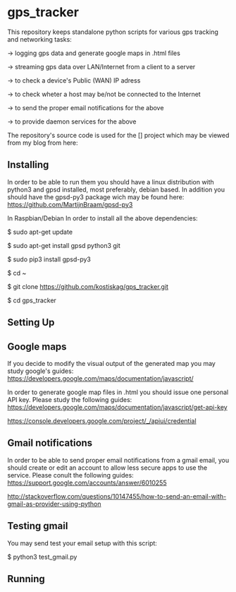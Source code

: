 # gps_tracker
This repository keeps standalone python scripts for various gps tracking and networking tasks: 

-> logging gps data and generate google maps in .html files

-> streaming gps data over LAN/Internet from a client to a server

-> to check a device's Public (WAN) IP adress

-> to check wheter a host may be/not be connected to the Internet

-> to send the proper email notifications for the above

-> to provide daemon services for the above


The repository's source code is used for the [] project which may be viewed from my blog from here:


Installing
----------

In order to be able to run them you should have a linux distribution with python3 and gpsd installed, most preferably, debian based. In addition you should have the gpsd-py3 package wich may be found here:
https://github.com/MartijnBraam/gpsd-py3

In Raspbian/Debian In order to install all the above dependencies:

  $ sudo apt-get update
  
  $ sudo apt-get install gpsd python3 git
  
  $ sudo pip3 install gpsd-py3
  
  $ cd ~
  
  $ git clone https://github.com/kostiskag/gps_tracker.git
  
  $ cd gps_tracker
  
  
Setting Up
----------

Google maps
-----------
If you decide to modify the visual output of the generated map you may study google's guides:
https://developers.google.com/maps/documentation/javascript/

In order to generate google map files in .html you should issue one personal API key. Please study the following guides:
https://developers.google.com/maps/documentation/javascript/get-api-key

https://console.developers.google.com/project/_/apiui/credential

Gmail notifications
-------------------
In order to be able to send proper email notifications from a gmail email, you should create or edit an account to allow less secure apps to use the service. Please conult the following guides:
https://support.google.com/accounts/answer/6010255

http://stackoverflow.com/questions/10147455/how-to-send-an-email-with-gmail-as-provider-using-python

Testing gmail
-------------
You may send test your email setup with this script:

  $ python3 test_gmail.py
  
Running
-------

